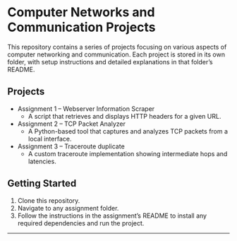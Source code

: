 # Computer Networks and Communication Projects

This repository contains a series of projects focusing on various aspects of computer networking and communication. Each project is stored in its own folder, with setup instructions and detailed explanations in that folder’s README.

## Projects

- Assignment 1 – Webserver Information Scraper
  - A script that retrieves and displays HTTP headers for a given URL.
- Assignment 2 – TCP Packet Analyzer
  - A Python-based tool that captures and analyzes TCP packets from a local interface.
- Assignment 3 – Traceroute duplicate
  - A custom traceroute implementation showing intermediate hops and latencies.

## Getting Started

1. Clone this repository.
2. Navigate to any assignment folder.
3. Follow the instructions in the assignment’s README to install any required dependencies and run the project.

---
